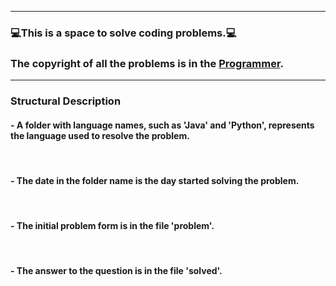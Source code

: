 ***
### 💻This is a space to solve coding problems.💻

### The copyright of all the problems is in the [Programmer](https://school.programmers.co.kr/learn/challenges?order=acceptance_desc&page=1).

***
### Structural Description

#### - A folder with language names, such as 'Java' and 'Python', represents the language used to resolve the problem.

<br/>

#### - The date in the folder name is the day started solving the problem.

<br/>

#### - The initial problem form is in the file 'problem'.

<br/>

#### - The answer to the question is in the file 'solved'.
